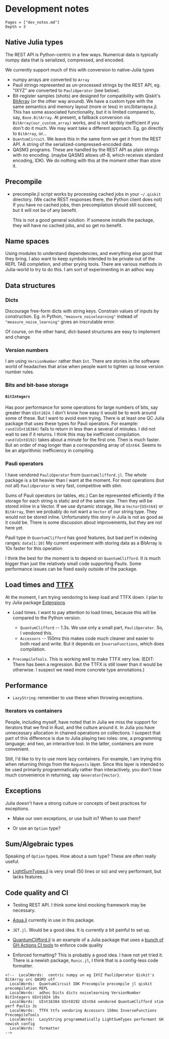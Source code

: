 # Development notes

```@contents
Pages = ["dev_notes.md"]
Depth = 3
```

## Native Julia types

The REST API is Python-centric in a few ways. Numerical data is typically numpy data that
is serialized, compressed, and encoded.

We currently support much of this with conversion to native-Julia types
* numpy arrays are converted to `Array`
* Pauli strings represented as un-processed strings by the REST API, eg. "IXYZ" are converted to `PauliOperator` (see below).
* Bit-register samples (shots) are designed for compatibility with Qiskit's [BitArray](https://github.com/Qiskit/qiskit/blob/main/qiskit/primitives/containers/bit_array.py) (or the other way around). We have a custom type with the same semantics and memory layout (more or less)
  in src/bitarraysx.jl. This has some associated functionality, but it is limited compared to, say, `Base.BitArray`.
  At present, a fallback conversion via `BitArray(our_custom_array)` works, and is not terribly inefficient if you don't do it much.
  We may want take a different approach. Eg, go directly to `BitArray`, or...
* `QuantumCircuit`. We leave this in the same form we get it from the REST API. A string of the serialized-compressed-encoded data.
* QASM3 programs. These are handled by the REST API as plain strings with no encoding. (maybe QASM3 allows utf-8, which receives standard
  encoding, IDK). We do nothing with this at the moment other than store it.

## Precompile

* precompile.jl script works by processing cached jobs in your `~/.qiskit` directory. (We cache
  REST responses there, the Python client does not) If you have no cached jobs, then precompilation
  should still succeed, but it will not be of any benefit.


  This is not a good general solution. If someone installs the package, they will have no cached jobs,
  and so get no benefit.

## Name spaces

Using modules to understand dependencies, and everything else good that they bring.
I also want to keep symbols intended to be private out of the REPL TAB completion, and other prying tools. There are
various methods in Julia-world to try to do this. I am sort of experimenting in an adhoc way

## Data structures

### Dicts

Discourage free-form dicts with string keys. Constrain values of inputs by construction.
Eg. in Python, `"measure_noiselearning"` instead of `"measure_noise_learning"` gives an inscrutable error.

Of course, on the other hand, dict-based structures are easy to implement and change.

### Version numbers

I am using `VersionNumber` rather than `Int`. There are stories in the software world of headaches that
arise when people want to tighten up loose version number rules.


### Bits and bit-base storage

#### `BitIntegers`

Has poor performance for some operations for large numbers of bits, say
greater than `UInt1024`. I don't know how easy it would be to work around some of these. But
I want to avoid even trying. There is at least one QC Julia package that uses these types
for Pauli operators. For example: `rand(UInt16384)` fails to return in less than a
several of minutes. I did not wait to see if it returns. I think this may be inefficient compilation.
`rand(UInt8192)` takes about a minute for the first one. Then is much faster. But an order of mag
longer than a corresponding array of `UInt64`. Seems to be an algorithmic inefficiency in compiling.

### Pauli operators

I have vendored `PauliOperator` from `QuantumClifford.jl`. The whole package is a bit heavier
than I want at the moment. For most operations (but not all) `PauliOperator` is very fast, competitive
with stim.

Sums of Pauli operators (or tables, etc.) Can be represented efficiently if the storage for each
string is static and of the same size. Then they will be stored inline in a Vector.
If we use dynamic storage, like a `Vector{UInt64}` or `BitArray`, then we probably do not want
a `Vector` of our string type. They would not be stored inline. Unfortunately this story in Julia
is not as good as it could be. There is some discussion about improvements, but they are not here
yet.

Pauli type in `QuantumClifford` has good features, but bad perf in indexing ranges: `data[1:10]`
My current experiment with storing data as a BitArray is 10x faster for this operation

I think the best for the moment is to depend on `QuantumClifford`. It is much bigger than just
the relatively small code supporting Paulis. Some performance issues can be fixed easily outside
of the package.

## Load times and [TTFX](https://www.google.com/search?q=julia+ttfx)

At the moment, I am trying vendoring to keep load and TTFX down.
I plan to try Julia package [Extensions](https://pkgdocs.julialang.org/v1/creating-packages/#Conditional-loading-of-code-in-packages-(Extensions))

* Load times. I want to pay attention to load times, because this will be compared to the Python version.
    * `QuantumClifford` -- 1.3s. We use only a small part, `PauliOperator`. So, I vendored this.
    * `Accessors` -- 150ms this makes code much cleaner and easier to both read and write. But it depends
       on `InverseFunctions`, which does compilation.

* `PrecompileTools`. This is working well to make TTFX very low. (EDIT: There has been a regression.
   But the TTFX is still lower than it would be otherwise. I suspect we need more concrete type annotations.)

## Performance

* `LazyString`: remember to use these when throwing exceptions.

### Iterators vs containers

People, including myself, have noted that in Julia we miss the support for iterators that we
find in Rust, and the culture around it. In Julia you have unnecessary allocation in chained
operations on collections. I suspect that part of this difference is due to Julia playing two
roles: one, a programming language; and two, an interactive tool. In the latter, containers
are more convenient.

Still, I'd like to try to use more lazy containers. For example, I am trying this when returning things
from the `Requests` layer. Since this layer is intended to be used primarily
programmatically rather than interactively, you don't lose much convenience in returning,
say `Generator{Vector}`.

## Exceptions

Julia doesn't have a strong culture or concepts of best practices for exceptions.

* Make our own exceptions, or use built in? When to use them?

* Or use an `Option` type?

## Sum/Algebraic types

Speaking of `Option` types. How about a sum type?  These are often really useful.

* [LightSumTypes.jl](https://github.com/JuliaDynamics/LightSumTypes.jl) is very small (50 lines or so) and very
  performant, but lacks features.

## Code quality and CI

* Testing REST API. I think some kind mocking framework may be necessary.

* [Aqua.jl](https://github.com/JuliaTesting/Aqua.jl) currently in use in this package.
* `JET.jl`. Would be a good idea. It is currently a bit painful to set up.

* [QuantumClifford.jl](https://github.com/QuantumSavory/QuantumClifford.jl)
is an example of a Julia package that uses a [bunch of GH Actions CI tools](https://github.com/QuantumSavory/QuantumClifford.jl/tree/master/.github/workflows) to enforce code quality

* Enforced formatting? This is probably a good idea. I have not yet tried it. There is a newish package, `Runic.jl`, I think
  that is a config-less code formatter.

```@raw html
<!--  LocalWords:  centric numpy un eg IXYZ PauliOperator Qiskit's BitArray src QASM3 utf
  LocalWords:  QuantumCircuit IDK Precompile precompile jl qiskit precompilation REPL
  LocalWords:  adhoc Dicts dicts noiselearning VersionNumber BitIntegers UInt1024 10x
  LocalWords:  UInt16384 UInt8192 UInt64 vendored QuantumClifford stim perf Paulis 3s
  LocalWords:  TTFX ttfx vendoring Accessors 150ms InverseFunctions PrecompileTools
  LocalWords:  LazyString programmatically LightSumTypes performant GH newish config
  LocalWords:  formatter
-->
```

